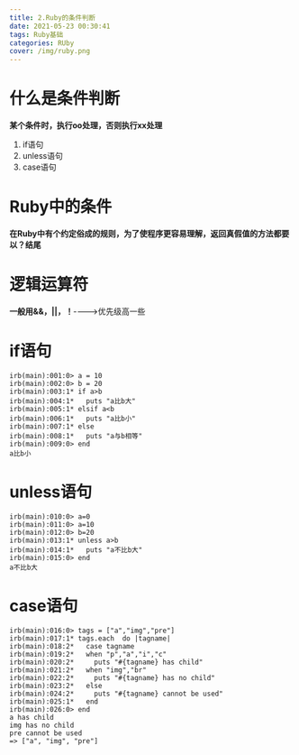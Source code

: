 ```yaml
---
title: 2.Ruby的条件判断
date: 2021-05-23 00:30:41
tags: Ruby基础
categories: RUby
cover: /img/ruby.png
---
```


# 什么是条件判断

**某个条件时，执行oo处理，否则执行xx处理**

1. if语句
2. unless语句
3. case语句

# Ruby中的条件

**在Ruby中有个约定俗成的规则，为了使程序更容易理解，返回真假值的方法都要以？结尾**

# 逻辑运算符

**一般用&&，||，！**---->优先级高一些

# if语句

```shell
irb(main):001:0> a = 10
irb(main):002:0> b = 20
irb(main):003:1* if a>b
irb(main):004:1*   puts "a比b大"
irb(main):005:1* elsif a<b
irb(main):006:1*   puts "a比b小"
irb(main):007:1* else
irb(main):008:1*   puts "a与b相等"
irb(main):009:0> end
a比b小
```

# unless语句

```shell
irb(main):010:0> a=0
irb(main):011:0> a=10
irb(main):012:0> b=20
irb(main):013:1* unless a>b
irb(main):014:1*   puts "a不比b大"
irb(main):015:0> end
a不比b大
```

# case语句

```shell
irb(main):016:0> tags = ["a","img","pre"]
irb(main):017:1* tags.each  do |tagname|
irb(main):018:2*   case tagname
irb(main):019:2*   when "p","a","i","c"
irb(main):020:2*     puts "#{tagname} has child"
irb(main):021:2*   when "img","br"
irb(main):022:2*     puts "#{tagname} has no child"
irb(main):023:2*   else
irb(main):024:2*     puts "#{tagname} cannot be used"
irb(main):025:1*   end
irb(main):026:0> end
a has child
img has no child
pre cannot be used
=> ["a", "img", "pre"]
```

